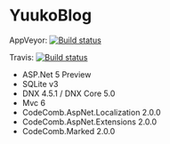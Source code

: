 # YuukoBlog

AppVeyor: [![Build status](https://ci.appveyor.com/api/projects/status/9m9i5bxlna8ox8vh/branch/dev?svg=true)](https://ci.appveyor.com/project/Kagamine/yuukoblog/branch/dev)

Travis: [![Build status](https://travis-ci.org/CodeComb/YuukoBlog.svg)](https://travis-ci.org/CodeComb/YuukoBlog)

- ASP.Net 5 Preview
- SQLite v3
- DNX 4.5.1 / DNX Core 5.0
- Mvc 6
- CodeComb.AspNet.Localization 2.0.0
- CodeComb.AspNet.Extensions 2.0.0
- CodeComb.Marked 2.0.0
